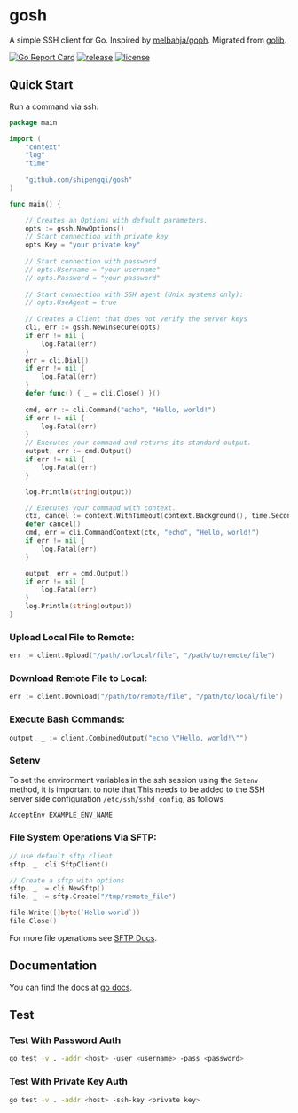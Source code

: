 # gosh

A simple SSH client for Go. Inspired by [melbahja/goph](https://github.com/melbahja/goph).
Migrated from [golib](https://github.com/shipengqi/golib).

[![Go Report Card](https://goreportcard.com/badge/github.com/shipengqi/gosh)](https://goreportcard.com/report/github.com/shipengqi/gosh)
[![release](https://img.shields.io/github/release/shipengqi/gosh.svg)](https://github.com/shipengqi/gosh/releases)
[![license](https://img.shields.io/github/license/shipengqi/gosh)](https://github.com/shipengqi/gosh/blob/main/LICENSE)

## Quick Start

Run a command via ssh:
```go
package main

import (
	"context"
	"log"
	"time"
	
	"github.com/shipengqi/gosh"
)

func main() {

	// Creates an Options with default parameters.
	opts := gssh.NewOptions()
	// Start connection with private key
	opts.Key = "your private key"
	
	// Start connection with password
	// opts.Username = "your username"
	// opts.Password = "your password"
	
	// Start connection with SSH agent (Unix systems only):
	// opts.UseAgent = true
	
	// Creates a Client that does not verify the server keys
	cli, err := gssh.NewInsecure(opts)
	if err != nil {
		log.Fatal(err)
	}
	err = cli.Dial()
	if err != nil {
		log.Fatal(err)
	}
	defer func() { _ = cli.Close() }()
	
	cmd, err := cli.Command("echo", "Hello, world!")
	if err != nil {
		log.Fatal(err)
	}
	// Executes your command and returns its standard output.
	output, err := cmd.Output()
	if err != nil {
		log.Fatal(err)
	}

	log.Println(string(output))

	// Executes your command with context.
	ctx, cancel := context.WithTimeout(context.Background(), time.Second*5)
	defer cancel()
	cmd, err = cli.CommandContext(ctx, "echo", "Hello, world!")
	if err != nil {
		log.Fatal(err)
	}

	output, err = cmd.Output()
	if err != nil {
		log.Fatal(err)
	}
	log.Println(string(output))
}
```

### Upload Local File to Remote:

```go
err := client.Upload("/path/to/local/file", "/path/to/remote/file")
```

### Download Remote File to Local:
```go
err := client.Download("/path/to/remote/file", "/path/to/local/file")
```

### Execute Bash Commands:

```go
output, _ := client.CombinedOutput("echo \"Hello, world!\"")
```

### Setenv

To set the environment variables in the ssh session using the `Setenv` method, it is important to note that
This needs to be added to the SSH server side configuration `/etc/ssh/sshd_config`, as follows

```bash
AcceptEnv EXAMPLE_ENV_NAME
```

### File System Operations Via SFTP:

```go
// use default sftp client
sftp, _ :cli.SftpClient()

// Create a sftp with options
sftp, _ := cli.NewSftp()
file, _ := sftp.Create("/tmp/remote_file")

file.Write([]byte(`Hello world`))
file.Close()
```
For more file operations see [SFTP Docs](https://github.com/pkg/sftp).

## Documentation

You can find the docs at [go docs](https://pkg.go.dev/github.com/shipengqi/gosh).

## Test

### Test With Password Auth
```bash
go test -v . -addr <host> -user <username> -pass <password>
```

### Test With Private Key Auth
```bash
go test -v . -addr <host> -ssh-key <private key>
```
